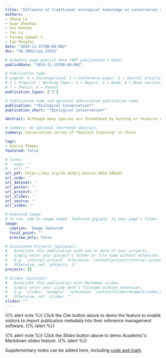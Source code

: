 ```yaml
---
title: "Influence of traditional ecological knowledge on conservation of the skywalker hoolock gibbon (Hoolock tianxing) outside nature reserves"
authors:
- Zhang Lu
- Guan Zhenhua
- Fei Hanlan
- Yan Lu
- Turvey Samuel T.
- Fan Pengfei
date: "2019-11-15T00:00:00Z"
doi: "10.1002/ajp.22922"

# Schedule page publish date (NOT publication's date).
publishDate: "2019-11-15T00:00:00Z"

# Publication type.
# Legend: 0 = Uncategorized; 1 = Conference paper; 2 = Journal article;
# 3 = Preprint / Working Paper; 4 = Report; 5 = Book; 6 = Book section;
# 7 = Thesis; 8 = Patent
publication_types: ["2"]

# Publication name and optional abbreviated publication name.
publication: "*Biological Conservation*"
publication_short: "*Biological Conservation*"

abstract: Although many species are threatened by hunting or resource extraction from indigenous human communities, traditional ecological knowledge (TEK) of local communities has the potential to support management and conservation of natural resources and wildlife. TEK appears to limit poaching of gibbons, thus contributing to their survival. The persistence of gibbons outside nature reserves may depend on incorporating TEK within community-based conservation strategies.

# Summary. An optional shortened abstract.
summary: Conservation survey of *Hoolock tianxing* in China

tags:
- Source Themes
featured: false

# links:
# - name: ""
#   url: ""
url_pdf: https://doi.org/10.1016/j.biocon.2019.108267
url_code: ''
url_dataset: ''
url_poster: ''
url_project: ''
url_slides: ''
url_source: ''
url_video: ''

# Featured image
# To use, add an image named `featured.jpg/png` to your page's folder.
image:
  caption: 'Image featured'
  focal_point: ""
  preview_only: false

# Associated Projects (optional).
#   Associate this publication with one or more of your projects.
#   Simply enter your project's folder or file name without extension.
#   E.g. `internal-project` references `content/project/internal-project/index.md`.
#   Otherwise, set `projects: []`.
projects: []

# Slides (optional).
#   Associate this publication with Markdown slides.
#   Simply enter your slide deck's filename without extension.
#   E.g. `slides: "example"` references `content/slides/example/index.md`.
#   Otherwise, set `slides: ""`.
slides: ""
---
```


{{% alert note %}}
Click the *Cite* button above to demo the feature to enable visitors to import publication metadata into their reference management software.
{{% /alert %}}

{{% alert note %}}
Click the *Slides* button above to demo Academic's Markdown slides feature.
{{% /alert %}}

Supplementary notes can be added here, including [code and math](https://sourcethemes.com/academic/docs/writing-markdown-latex/).
